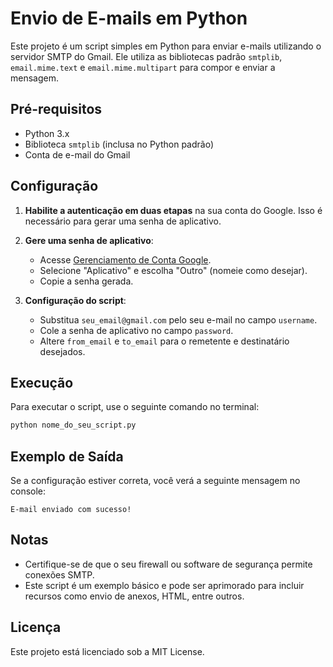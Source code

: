 # Envio de E-mails em Python

Este projeto é um script simples em Python para enviar e-mails utilizando o servidor SMTP do Gmail. Ele utiliza as bibliotecas padrão `smtplib`, `email.mime.text` e `email.mime.multipart` para compor e enviar a mensagem.

## Pré-requisitos

- Python 3.x
- Biblioteca `smtplib` (inclusa no Python padrão)
- Conta de e-mail do Gmail

## Configuração

1. **Habilite a autenticação em duas etapas** na sua conta do Google. Isso é necessário para gerar uma senha de aplicativo.
2. **Gere uma senha de aplicativo**:
   - Acesse [Gerenciamento de Conta Google](https://myaccount.google.com/apppasswords).
   - Selecione "Aplicativo" e escolha "Outro" (nomeie como desejar).
   - Copie a senha gerada.

3. **Configuração do script**:
   - Substitua `seu_email@gmail.com` pelo seu e-mail no campo `username`.
   - Cole a senha de aplicativo no campo `password`.
   - Altere `from_email` e `to_email` para o remetente e destinatário desejados.

## Execução

Para executar o script, use o seguinte comando no terminal:

```bash
python nome_do_seu_script.py
```

## Exemplo de Saída

Se a configuração estiver correta, você verá a seguinte mensagem no console:

```
E-mail enviado com sucesso!
```

## Notas

- Certifique-se de que o seu firewall ou software de segurança permite conexões SMTP.
- Este script é um exemplo básico e pode ser aprimorado para incluir recursos como envio de anexos, HTML, entre outros.

## Licença

Este projeto está licenciado sob a MIT License.
